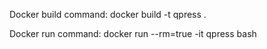 Docker build command:
docker build -t qpress .

Docker run command:
docker run --rm=true -it qpress bash


